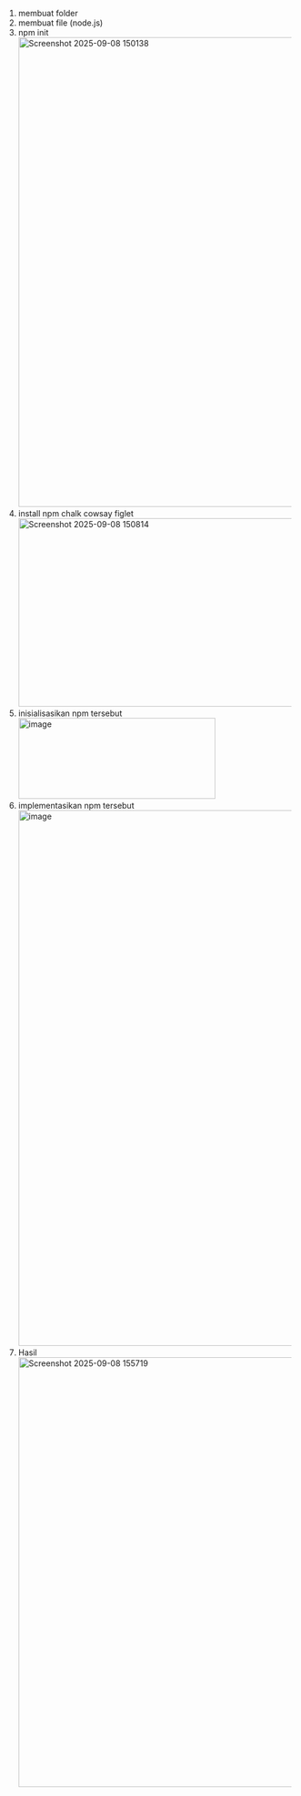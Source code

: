 1. membuat folder
2. membuat file (node.js)
4. npm init
   <img width="766" height="825" alt="Screenshot 2025-09-08 150138" src="https://github.com/user-attachments/assets/bd6e344a-3060-4981-bc4f-5725f0576dac" />
5. install npm chalk cowsay figlet
   <img width="636" height="331" alt="Screenshot 2025-09-08 150814" src="https://github.com/user-attachments/assets/4c296882-2405-4415-99a8-e3c1110cbf16" />
6. inisialisasikan npm tersebut
   <img width="346" height="142" alt="image" src="https://github.com/user-attachments/assets/6711b8d7-7f27-48cf-830d-760957e5cb87" />
7. implementasikan npm tersebut
   <img width="696" height="941" alt="image" src="https://github.com/user-attachments/assets/10234171-675d-4985-9565-64b2c8ce4e33" />
8. Hasil
   <img width="922" height="755" alt="Screenshot 2025-09-08 155719" src="https://github.com/user-attachments/assets/aa909766-dedb-4207-b75f-4a29486c5e9f" />
